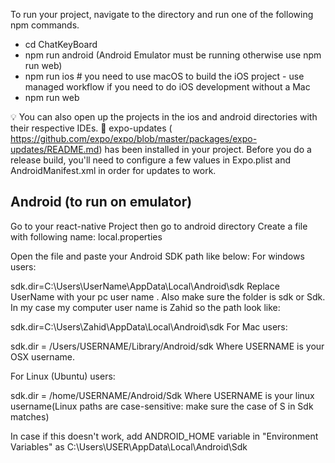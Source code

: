 To run your project, navigate to the directory and run one of the following npm commands.

- cd ChatKeyBoard
- npm run android (Android Emulator must be running otherwise use npm run web)
- npm run ios # you need to use macOS to build the iOS project - use managed workflow if you need to do iOS development without a Mac
- npm run web

💡 You can also open up the projects in the ios and android directories with their respective IDEs.
🚀 expo-updates (​https://github.com/expo/expo/blob/master/packages/expo-updates/README.md​) has been installed in your project. Before you do a release build, you'll need to configure a few values in Expo.plist and AndroidManifest.xml in order for updates to work.


## Android (to run on emulator)
Go to your react-native Project then go to android directory Create a file with following name:
local.properties

Open the file and paste your Android SDK path like below:
For windows users:

sdk.dir=C:\\Users\\UserName\\AppData\\Local\\Android\\sdk
Replace UserName with your pc user name . Also make sure the folder is sdk or Sdk. In my case my computer user name is Zahid so the path look like:

sdk.dir=C:\\Users\\Zahid\\AppData\\Local\\Android\\sdk
For Mac users:

sdk.dir = /Users/USERNAME/Library/Android/sdk
Where USERNAME is your OSX username.

For Linux (Ubuntu) users:

sdk.dir = /home/USERNAME/Android/Sdk
Where USERNAME is your linux username(Linux paths are case-sensitive: make sure the case of S in Sdk matches)

In case if this doesn't work, add ANDROID_HOME variable in "Environment Variables" as C:\Users\USER\AppData\Local\Android\Sdk